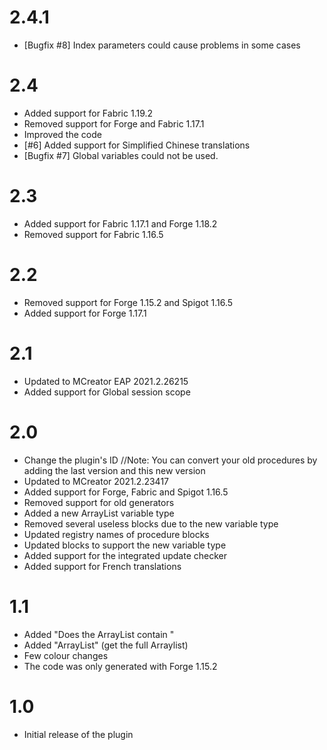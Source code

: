 # 2.4.1
* [Bugfix #8] Index parameters could cause problems in some cases

# 2.4
* Added support for Fabric 1.19.2
* Removed support for Forge and Fabric 1.17.1
* Improved the code
* [#6] Added support for Simplified Chinese translations
* [Bugfix #7] Global variables could not be used.

# 2.3
* Added support for Fabric 1.17.1 and Forge 1.18.2
* Removed support for Fabric 1.16.5

# 2.2
* Removed support for Forge 1.15.2 and Spigot 1.16.5
* Added support for Forge 1.17.1

# 2.1
* Updated to MCreator EAP 2021.2.26215
* Added support for Global session scope

# 2.0
* Change the plugin's ID
  //Note: You can convert your old procedures by adding the last version and this new version
* Updated to MCreator 2021.2.23417
* Added support for Forge, Fabric and Spigot 1.16.5
* Removed support for old generators
* Added a new ArrayList variable type
* Removed several useless blocks due to the new variable type
* Updated registry names of procedure blocks
* Updated blocks to support the new variable type
* Added support for the integrated update checker
* Added support for French translations

# 1.1
* Added "Does the ArrayList contain "
* Added "ArrayList" (get the full Arraylist)
* Few colour changes
* The code was only generated with Forge 1.15.2

# 1.0
* Initial release of the plugin